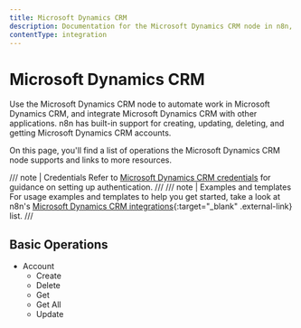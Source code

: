```yaml
---
title: Microsoft Dynamics CRM
description: Documentation for the Microsoft Dynamics CRM node in n8n, a workflow automation platform. Includes details of operations and configuration, and links to examples and credentials information.
contentType: integration
---
```


# Microsoft Dynamics CRM

Use the Microsoft Dynamics CRM node to automate work in Microsoft Dynamics CRM, and integrate Microsoft Dynamics CRM with other applications. n8n has built-in support for  creating, updating, deleting, and getting Microsoft Dynamics CRM accounts. 

On this page, you'll find a list of operations the Microsoft Dynamics CRM node supports and links to more resources.

/// note | Credentials
Refer to [Microsoft Dynamics CRM credentials](/integrations/builtin/credentials/microsoft/) for guidance on setting up authentication. 
///
/// note | Examples and templates
For usage examples and templates to help you get started, take a look at n8n's [Microsoft Dynamics CRM integrations](https://n8n.io/integrations/microsoft-dynamics-crm/){:target="_blank" .external-link} list.
///


## Basic Operations

* Account
    * Create
    * Delete
    * Get
    * Get All
    * Update

